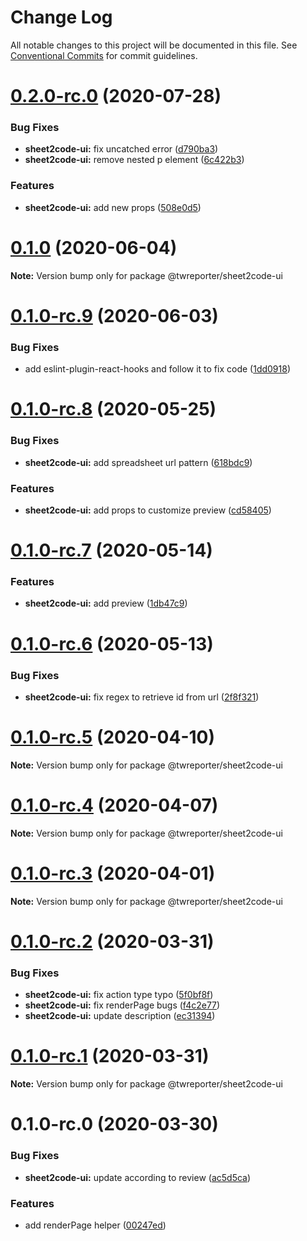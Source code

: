 # Change Log

All notable changes to this project will be documented in this file.
See [Conventional Commits](https://conventionalcommits.org) for commit guidelines.

# [0.2.0-rc.0](https://github.com/twreporter/orangutan/compare/@twreporter/sheet2code-ui@0.1.0...@twreporter/sheet2code-ui@0.2.0-rc.0) (2020-07-28)


### Bug Fixes

* **sheet2code-ui:** fix uncatched error ([d790ba3](https://github.com/twreporter/orangutan/commit/d790ba3e76bc948bf47a30c78973576503d6285a))
* **sheet2code-ui:** remove nested p element ([6c422b3](https://github.com/twreporter/orangutan/commit/6c422b3d5383f63264989b22490210b93e78d7df))


### Features

* **sheet2code-ui:** add new props ([508e0d5](https://github.com/twreporter/orangutan/commit/508e0d5815d288f1c062c0d8895cc1b750044abf))





# [0.1.0](https://github.com/twreporter/orangutan/compare/@twreporter/sheet2code-ui@0.1.0-rc.9...@twreporter/sheet2code-ui@0.1.0) (2020-06-04)

**Note:** Version bump only for package @twreporter/sheet2code-ui





# [0.1.0-rc.9](https://github.com/twreporter/orangutan/compare/@twreporter/sheet2code-ui@0.1.0-rc.8...@twreporter/sheet2code-ui@0.1.0-rc.9) (2020-06-03)


### Bug Fixes

* add eslint-plugin-react-hooks and follow it to fix code ([1dd0918](https://github.com/twreporter/orangutan/commit/1dd0918b471a487bf5eeaddbcece386585d7b4a4))





# [0.1.0-rc.8](https://github.com/twreporter/orangutan/compare/@twreporter/sheet2code-ui@0.1.0-rc.7...@twreporter/sheet2code-ui@0.1.0-rc.8) (2020-05-25)


### Bug Fixes

* **sheet2code-ui:** add spreadsheet url pattern ([618bdc9](https://github.com/twreporter/orangutan/commit/618bdc97e3a49c940a8a0eff9ce743c2e74e9f86))


### Features

* **sheet2code-ui:** add props to customize preview ([cd58405](https://github.com/twreporter/orangutan/commit/cd58405feb45f4bbe2bbc097864eafc8d0952bcc))





# [0.1.0-rc.7](https://github.com/twreporter/orangutan/compare/@twreporter/sheet2code-ui@0.1.0-rc.6...@twreporter/sheet2code-ui@0.1.0-rc.7) (2020-05-14)


### Features

* **sheet2code-ui:** add preview ([1db47c9](https://github.com/twreporter/orangutan/commit/1db47c9e6470082680a1dbf04df55d32bce52b7f))





# [0.1.0-rc.6](https://github.com/twreporter/orangutan/compare/@twreporter/sheet2code-ui@0.1.0-rc.5...@twreporter/sheet2code-ui@0.1.0-rc.6) (2020-05-13)


### Bug Fixes

* **sheet2code-ui:** fix regex to retrieve id from url ([2f8f321](https://github.com/twreporter/orangutan/commit/2f8f321e67efe8b5c10f41740fe5c023a6a06fcd))





# [0.1.0-rc.5](https://github.com/twreporter/orangutan/compare/@twreporter/sheet2code-ui@0.1.0-rc.4...@twreporter/sheet2code-ui@0.1.0-rc.5) (2020-04-10)

**Note:** Version bump only for package @twreporter/sheet2code-ui





# [0.1.0-rc.4](https://github.com/twreporter/orangutan/compare/@twreporter/sheet2code-ui@0.1.0-rc.3...@twreporter/sheet2code-ui@0.1.0-rc.4) (2020-04-07)

**Note:** Version bump only for package @twreporter/sheet2code-ui





# [0.1.0-rc.3](https://github.com/twreporter/orangutan/compare/@twreporter/sheet2code-ui@0.1.0-rc.2...@twreporter/sheet2code-ui@0.1.0-rc.3) (2020-04-01)

**Note:** Version bump only for package @twreporter/sheet2code-ui





# [0.1.0-rc.2](https://github.com/twreporter/orangutan/compare/@twreporter/sheet2code-ui@0.1.0-rc.1...@twreporter/sheet2code-ui@0.1.0-rc.2) (2020-03-31)


### Bug Fixes

* **sheet2code-ui:** fix action type typo ([5f0bf8f](https://github.com/twreporter/orangutan/commit/5f0bf8fd69a49e16f3c430655cf5af7097ba6cbb))
* **sheet2code-ui:** fix renderPage bugs ([f4c2e77](https://github.com/twreporter/orangutan/commit/f4c2e775e02647bda9de804d0511cdc73550bcf2))
* **sheet2code-ui:** update description ([ec31394](https://github.com/twreporter/orangutan/commit/ec31394a062f5288e45df780b10bf393b06771a3))





# [0.1.0-rc.1](https://github.com/twreporter/orangutan/compare/@twreporter/sheet2code-ui@0.1.0-rc.0...@twreporter/sheet2code-ui@0.1.0-rc.1) (2020-03-31)

**Note:** Version bump only for package @twreporter/sheet2code-ui





# 0.1.0-rc.0 (2020-03-30)


### Bug Fixes

* **sheet2code-ui:** update according to review ([ac5d5ca](https://github.com/twreporter/orangutan/commit/ac5d5cab528429920ef1d3f5d5663a33c79ae5fe))


### Features

* add renderPage helper ([00247ed](https://github.com/twreporter/orangutan/commit/00247eddce39da637014d6fb29a3daa54891f6a1))
